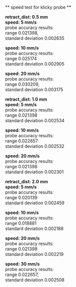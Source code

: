 ** speed test for klicky probe **

**retract_dist: 0.5 mm**  
**speed: 5 mm/s**  
probe accuracy results:  
range 0.021398,  
standard deviation 0.002635  

**speed: 10 mm/s**  
probe accuracy results:  
range 0.025174  
standard deviation 0.002905  

**speed: 20 mm/s**  
probe accuracy results:  
range 0.030209,  
standard deviation 0.003175  



**retract_dist: 1.0 mm**  
**speed: 5 mm/s**  
probe accuracy results:  
range 0.021398  
standard deviation 0.002534  

**speed: 10 mm/s**  
probe accuracy results:  
range 0.022657  
standard deviation 0.002532  

**speed: 20 mm/s**  
probe accuracy results:  
range 0.021398  
standard deviation 0.002301  



**retract_dist: 2.0 mm**  
**speed: 5 mm/s**  
probe accuracy results:  
range 0.020139  
standard deviation 0.002459  

**speed: 10 mm/s**  
probe accuracy results:  
range 0.018881  
standard deviation 0.002188  

**speed: 20 mm/s**  
probe accuracy results:  
range 0.021398  
standard deviation 0.002219  

**speed: 30 mm/s**  
probe accuracy results:  
range 0.022657,  
standard deviation 0.002508  
